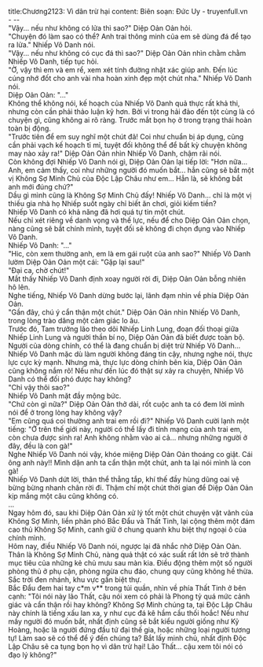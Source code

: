 title:Chương2123: Vì dân trừ hại
content:
Biên soạn: Đức Uy - truyenfull.vn<br>- --<br>"Vậy... nếu như không có lửa thì sao?" Diệp Oản Oản hỏi.<br>"Chuyện đó làm sao có thể? Anh trai thông minh của em sẽ dùng đá để tạo ra lửa." Nhiếp Vô Danh nói.<br>"Vậy... nếu như không có cục đá thì sao?" Diệp Oản Oản nhìn chằm chằm Nhiếp Vô Danh, tiếp tục hỏi.<br>"Ờ, vậy thì em và em rể, xem xét tính đường nhặt xác giúp anh. Đến lúc cúng nhớ đốt cho anh vài nha hoàn xinh đẹp một chút nha." Nhiếp Vô Danh nói.<br>Diệp Oản Oản: "..."<br>Không thể không nói, kế hoạch của Nhiếp Vô Danh quả thực rất khả thi, nhưng còn cần phải thảo luận kỹ hơn. Bởi vì trong hải đảo đến tột cùng là có chuyện gì, cũng không ai rõ ràng. Trước mắt bọn họ ở trong trạng thái hoàn toàn bị động.<br>"Trước tiên để em suy nghĩ một chút đã! Coi như chuẩn bị áp dụng, cũng cần phải vạch kế hoạch tỉ mỉ, tuyệt đối không thể để bất kỳ chuyện không may nào xảy ra!" Diệp Oản Oản nhìn Nhiếp Vô Danh, chậm rãi nói.<br>Còn không đợi Nhiếp Vô Danh nói gì, Diệp Oản Oản lại tiếp lời: "Hơn nữa... Anh, em cảm thấy, coi như những người đó muốn bắt... hẳn cũng sẽ bắt một vị Không Sợ Minh Chủ của Độc Lập Châu như em... Hẳn là, sẽ không bắt anh mới đúng chứ?"<br>Dầu gì mình cũng là Không Sợ Minh Chủ đấy! Nhiếp Vô Danh... chỉ là một vị thiếu gia nhà họ Nhiếp suốt ngày chỉ biết ăn chơi, giỏi kiếm tiền?<br>Nhiếp Vô Danh có khả năng đã hơi quá tự tin một chút.<br>Nếu chỉ xét riêng về danh vọng và thế lực, nếu để cho Diệp Oản Oản chọn, nàng cũng sẽ bắt chính mình, tuyệt đối sẽ không đi chọn đụng vào Nhiếp Vô Danh.<br>Nhiếp Vô Danh: "..."<br>"Hic, còn xem thường anh, em là em gái ruột của anh sao?" Nhiếp Vô Danh lườm Diệp Oản Oản một cái: "Gặp lại sau!"<br>"Đại ca, chờ chút!"<br>Mắt thấy Nhiếp Vô Danh định xoay người rời đi, Diệp Oản Oản bỗng nhiên hô lên.<br>Nghe tiếng, Nhiếp Vô Danh dừng bước lại, lãnh đạm nhìn về phía Diệp Oản Oản.<br>"Gần đây, chú ý cẩn thận một chút." Diệp Oản Oản nhìn Nhiếp Vô Danh, trong lòng trào dâng một cảm giác lo âu.<br>Trước đó, Tam trưởng lão theo dõi Nhiếp Linh Lung, đoạn đối thoại giữa Nhiếp Linh Lung và người thần bí nọ, Diệp Oản Oản đã biết được toàn bộ.<br>Người của dòng chính, có thể là đang chuẩn bị diệt trừ Nhiếp Vô Danh...<br>Nhiếp Vô Danh mặc dù làm người không đáng tin cậy, nhưng nghe nói, thực lực cực kỳ mạnh. Nhưng mà, thực lực dòng chính bên kia, Diệp Oản Oản cũng không nắm rõ! Nếu như đến lúc đó thật sự xảy ra chuyện, Nhiếp Vô Danh có thể đối phó được hay không?<br>"Chỉ vậy thôi sao?"<br>Nhiếp Vô Danh mặt đầy mộng bức.<br>"Chứ còn gì nữa?" Diệp Oản Oản thở dài, rốt cuộc anh ta có đem lời mình nói để ở trong lòng hay không vậy?<br>"Em cũng quá coi thường anh trai em rồi đi?" Nhiếp Vô Danh cười lạnh một tiếng: "Ở trên thế giới này, người có thể lấy đi tính mạng của anh trai em, còn chưa được sinh ra! Anh không nhằm vào ai cả... nhưng những người ở đây, đều là con gà!"<br>Nghe Nhiếp Vô Danh nói vậy, khóe miệng Diệp Oản Oản thoáng co giật. Cái ông anh này!! Mình dặn anh ta cẩn thận một chút, anh ta lại nói mình là con gà!<br>Nhiếp Vô Danh dứt lời, thân thể thẳng tắp, khí thế đầy hùng dũng oai vệ bừng bừng nhanh chân rời đi. Thậm chí một chút thời gian để Diệp Oản Oản kịp mắng một câu cũng không có.<br>...<br>Ngay hôm đó, sau khi Diệp Oản Oản xử lý tốt một chút chuyện vặt vãnh của Không Sợ Minh, liền phân phó Bắc Đẩu và Thất Tinh, lại cộng thêm một đám cao thủ Không Sợ Minh, canh giữ ở chung quanh khu biệt thự ngoại ô của chính mình.<br>Hôm nay, điều Nhiếp Vô Danh nói, ngược lại đã nhắc nhở Diệp Oản Oản.<br>Thân là Không Sợ Minh Chủ, nàng quả thật có xác suất rất lớn sẽ trở thành mục tiêu của những kẻ chủ mưu sau màn kia. Điều động thêm một số người phòng thủ ở phụ cận, phòng ngừa chu đáo, chung quy cũng không hề thừa.<br>Sắc trời đen nhánh, khu vực gần biệt thự.<br>Bắc Đẩu đem hai tay c*m v** trong túi quần, nhìn về phía Thất Tinh ở bên cạnh: "Tôi nói này lão Thất, cậu nói xem có phải là Phong tỷ quá mức cảnh giác và cẩn thận rồi hay không? Không Sợ Minh chúng ta, tại Độc Lập Châu này chính là tiếng xấu lan xa, y như cục đá kê hầm cầu thối hoắc! Nếu như mấy người đó muốn bắt, nhất định cũng sẽ bắt kiểu người giống như Kỷ Hoàng, hoặc là người đứng đầu tứ đại thế gia, hoặc những loại người tương tự! Làm sao sẽ có thể để ý đến chúng ta? Bắt lấy minh chủ, nhất định Độc Lập Châu sẽ ca tụng bọn họ vì dân trừ hại! Lão Thất... cậu xem tôi nói có đạo lý không?"